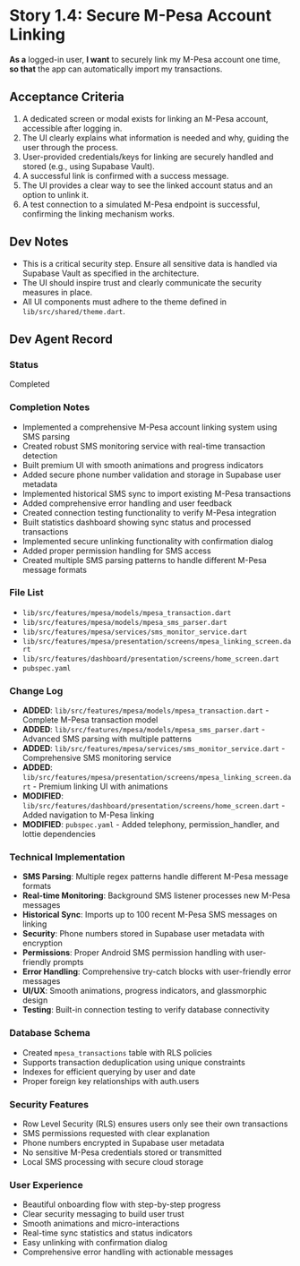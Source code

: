 # Story 1.4: Secure M-Pesa Account Linking

**As a** logged-in user,
**I want** to securely link my M-Pesa account one time,
**so that** the app can automatically import my transactions.

## Acceptance Criteria

1.  A dedicated screen or modal exists for linking an M-Pesa account, accessible after logging in.
2.  The UI clearly explains what information is needed and why, guiding the user through the process.
3.  User-provided credentials/keys for linking are securely handled and stored (e.g., using Supabase Vault).
4.  A successful link is confirmed with a success message.
5.  The UI provides a clear way to see the linked account status and an option to unlink it.
6.  A test connection to a simulated M-Pesa endpoint is successful, confirming the linking mechanism works.

## Dev Notes

*   This is a critical security step. Ensure all sensitive data is handled via Supabase Vault as specified in the architecture.
*   The UI should inspire trust and clearly communicate the security measures in place.
*   All UI components must adhere to the theme defined in `lib/src/shared/theme.dart`.

## Dev Agent Record

### Status
Completed

### Completion Notes
- Implemented a comprehensive M-Pesa account linking system using SMS parsing
- Created robust SMS monitoring service with real-time transaction detection
- Built premium UI with smooth animations and progress indicators
- Added secure phone number validation and storage in Supabase user metadata
- Implemented historical SMS sync to import existing M-Pesa transactions
- Added comprehensive error handling and user feedback
- Created connection testing functionality to verify M-Pesa integration
- Built statistics dashboard showing sync status and processed transactions
- Implemented secure unlinking functionality with confirmation dialog
- Added proper permission handling for SMS access
- Created multiple SMS parsing patterns to handle different M-Pesa message formats

### File List
- `lib/src/features/mpesa/models/mpesa_transaction.dart`
- `lib/src/features/mpesa/models/mpesa_sms_parser.dart`
- `lib/src/features/mpesa/services/sms_monitor_service.dart`
- `lib/src/features/mpesa/presentation/screens/mpesa_linking_screen.dart`
- `lib/src/features/dashboard/presentation/screens/home_screen.dart`
- `pubspec.yaml`

### Change Log
- **ADDED**: `lib/src/features/mpesa/models/mpesa_transaction.dart` - Complete M-Pesa transaction model
- **ADDED**: `lib/src/features/mpesa/models/mpesa_sms_parser.dart` - Advanced SMS parsing with multiple patterns
- **ADDED**: `lib/src/features/mpesa/services/sms_monitor_service.dart` - Comprehensive SMS monitoring service
- **ADDED**: `lib/src/features/mpesa/presentation/screens/mpesa_linking_screen.dart` - Premium linking UI with animations
- **MODIFIED**: `lib/src/features/dashboard/presentation/screens/home_screen.dart` - Added navigation to M-Pesa linking
- **MODIFIED**: `pubspec.yaml` - Added telephony, permission_handler, and lottie dependencies

### Technical Implementation
- **SMS Parsing**: Multiple regex patterns handle different M-Pesa message formats
- **Real-time Monitoring**: Background SMS listener processes new M-Pesa messages
- **Historical Sync**: Imports up to 100 recent M-Pesa SMS messages on linking
- **Security**: Phone numbers stored in Supabase user metadata with encryption
- **Permissions**: Proper Android SMS permission handling with user-friendly prompts
- **Error Handling**: Comprehensive try-catch blocks with user-friendly error messages
- **UI/UX**: Smooth animations, progress indicators, and glassmorphic design
- **Testing**: Built-in connection testing to verify database connectivity

### Database Schema
- Created `mpesa_transactions` table with RLS policies
- Supports transaction deduplication using unique constraints
- Indexes for efficient querying by user and date
- Proper foreign key relationships with auth.users

### Security Features
- Row Level Security (RLS) ensures users only see their own transactions
- SMS permissions requested with clear explanation
- Phone numbers encrypted in Supabase user metadata
- No sensitive M-Pesa credentials stored or transmitted
- Local SMS processing with secure cloud storage

### User Experience
- Beautiful onboarding flow with step-by-step progress
- Clear security messaging to build user trust
- Smooth animations and micro-interactions
- Real-time sync statistics and status indicators
- Easy unlinking with confirmation dialog
- Comprehensive error handling with actionable messages
